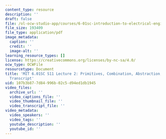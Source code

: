 ```yaml
---
content_type: resource
description: ''
draft: false
file: /ol-ocw-studio-app/courses/6-01sc-introduction-to-electrical-engineering-and-computer-science-i-spring-2011/107b3b877d84996b02c5d94ed1db1945_MIT6_01SC_S11_lec02_300k.pdf
file_size: 193409
file_type: application/pdf
image_metadata:
  caption: ''
  credit: ''
  image-alt: ''
learning_resource_types: []
license: https://creativecommons.org/licenses/by-nc-sa/4.0/
ocw_type: OCWFile
resourcetype: Document
title: 'MIT 6.01SC S11 Lecture 2: Primitives, Combination, Abstraction, and Patterns
  Transcript'
uid: 107b3b87-7d84-996b-02c5-d94ed1db1945
video_files:
  archive_url: ''
  video_captions_file: ''
  video_thumbnail_file: ''
  video_transcript_file: ''
video_metadata:
  video_speakers: ''
  video_tags: ''
  youtube_description: ''
  youtube_id: ''
---
```

